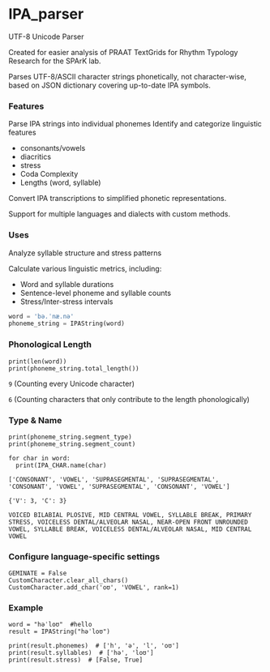 # IPA_parser
UTF-8 Unicode Parser

Created for easier analysis of PRAAT TextGrids for Rhythm Typology Research for the SPArK lab.  


Parses UTF-8/ASCII character strings phonetically, not character-wise, based on JSON dictionary covering up-to-date IPA symbols.


### Features
Parse IPA strings into individual phonemes
Identify and categorize linguistic features 
  - consonants/vowels
  - diacritics
  - stress
  - Coda Complexity
  - Lengths (word, syllable)
    
Convert IPA transcriptions to simplified phonetic representations.

Support for multiple languages and dialects with custom methods.

### Uses
Analyze syllable structure and stress patterns

Calculate various linguistic metrics, including:
- Word and syllable durations
- Sentence-level phoneme and syllable counts
- Stress/Inter-stress intervals

```python
word = 'bə.ˈnæ.nə'
phoneme_string = IPAString(word)
```
### Phonological Length
```
print(len(word)) 
print(phoneme_string.total_length()) 
```
  `9` (Counting every Unicode character)
  
  `6` (Counting characters that only contribute to the length phonologically)

### Type & Name
```
print(phoneme_string.segment_type)
print(phoneme_string.segment_count)

for char in word:
  print(IPA_CHAR.name(char)
```
`['CONSONANT', 'VOWEL', 'SUPRASEGMENTAL', 'SUPRASEGMENTAL', 'CONSONANT', 'VOWEL', 'SUPRASEGMENTAL', 'CONSONANT', 'VOWEL']`

`{'V': 3, 'C': 3}`

`VOICED BILABIAL PLOSIVE,
MID CENTRAL VOWEL,
SYLLABLE BREAK,
PRIMARY STRESS,
VOICELESS DENTAL/ALVEOLAR NASAL,
NEAR-OPEN FRONT UNROUNDED VOWEL,
SYLLABLE BREAK,
VOICELESS DENTAL/ALVEOLAR NASAL,
MID CENTRAL VOWEL`


### Configure language-specific settings
```
GEMINATE = False 
CustomCharacter.clear_all_chars()
CustomCharacter.add_char('oʊ', 'VOWEL', rank=1)
```

### Example 
```
word = "həˈloʊ"  #hello
result = IPAString("həˈloʊ")

print(result.phonemes)  # ['h', 'ə', 'l', 'oʊ']
print(result.syllables)  # ['hə', 'loʊ']
print(result.stress)  # [False, True]
```

